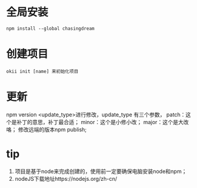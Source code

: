 # 全局安装
```
npm install --global chasingdream
```

# 创建项目
```
okii init [name] 来初始化项目
```
# 更新
 npm version <update_type>进行修改，update_type 有三个参数，
 patch：这个是补丁的意思，补丁最合适；
 minor：这个是小修小改；
 major：这个是大改咯；
 修改远端的版本npm publish;
 


# tip
1. 项目是基于node来完成创建的，使用前一定要确保电脑安装node和npm；
2. nodeJS下载地址https://nodejs.org/zh-cn/

